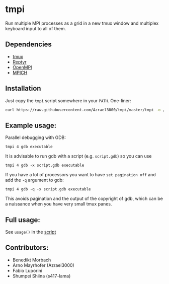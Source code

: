 # tmpi
Run multiple MPI processes as a grid in a new tmux window and multiplex keyboard input to all of them.

## Dependencies
- [tmux](https://github.com/tmux/tmux/wiki)
- [Reptyr](https://github.com/nelhage/reptyr) 
- [OpenMPI](https://www.open-mpi.org/)
- [MPICH](https://www.mpich.org/)

## Installation
Just copy the `tmpi` script somewhere in your `PATH`.
One-liner:
```bash
curl https://raw.githubusercontent.com/Azrael3000/tmpi/master/tmpi -o /somewhere/in/your/path/tmpi
```

## Example usage:

Parallel debugging with GDB:
```
tmpi 4 gdb executable
```

It is advisable to run gdb with a script (e.g. `script.gdb`) so you can use
```
tmpi 4 gdb -x script.gdb executable
```

If you have a lot of processors you want to have `set pagination off` and add the `-q` argument to gdb:
```
tmpi 4 gdb -q -x script.gdb executable
```
This avoids pagination and the output of the copyright of gdb, which can be a nuissance when you have very small tmux panes.

## Full usage:
See `usage()` in the [script](tmpi)

## Contributors:
* Benedikt Morbach
* Arno Mayrhofer (Azrael3000)
* Fabio Luporini
* Shumpei Shiina (s417-lama)

